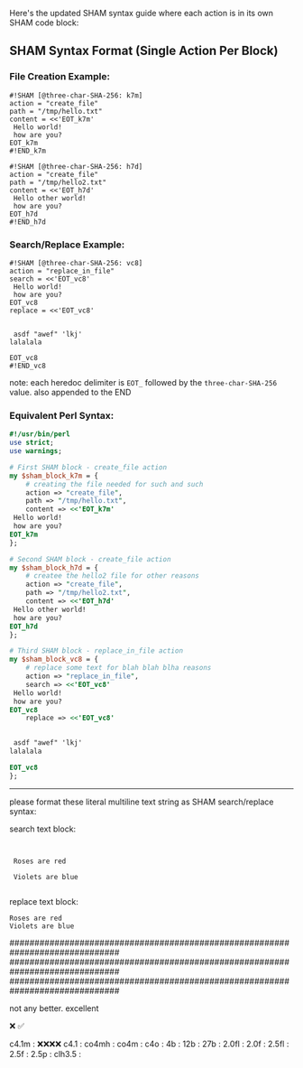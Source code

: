 Here's the updated SHAM syntax guide where each action is in its own SHAM code block:

## SHAM Syntax Format (Single Action Per Block)

### File Creation Example:

```
#!SHAM [@three-char-SHA-256: k7m]
action = "create_file"
path = "/tmp/hello.txt"
content = <<'EOT_k7m'
 Hello world!
 how are you?
EOT_k7m
#!END_k7m

#!SHAM [@three-char-SHA-256: h7d]
action = "create_file"
path = "/tmp/hello2.txt"
content = <<'EOT_h7d'
 Hello other world!
 how are you?
EOT_h7d
#!END_h7d
```

### Search/Replace Example:

```
#!SHAM [@three-char-SHA-256: vc8]
action = "replace_in_file"
search = <<'EOT_vc8'
 Hello world!
 how are you?
EOT_vc8
replace = <<'EOT_vc8'

   
 asdf "awef" 'lkj'
lalalala 

EOT_vc8
#!END_vc8
```

note: each heredoc delimiter is `EOT_` followed by the `three-char-SHA-256` value. also appended to the END


### Equivalent Perl Syntax:

```perl
#!/usr/bin/perl
use strict;
use warnings;

# First SHAM block - create_file action
my $sham_block_k7m = {
    # creating the file needed for such and such
    action => "create_file",
    path => "/tmp/hello.txt",
    content => <<'EOT_k7m'
 Hello world!
 how are you?
EOT_k7m
};

# Second SHAM block - create_file action
my $sham_block_h7d = {
    # createe the hello2 file for other reasons
    action => "create_file",
    path => "/tmp/hello2.txt",
    content => <<'EOT_h7d'
 Hello other world!
 how are you?
EOT_h7d
};

# Third SHAM block - replace_in_file action
my $sham_block_vc8 = {
    # replace some text for blah blah blha reasons
    action => "replace_in_file",
    search => <<'EOT_vc8'
 Hello world!
 how are you?
EOT_vc8
    replace => <<'EOT_vc8'

   
 asdf "awef" 'lkj'
lalalala 

EOT_vc8
};
```

---
 
please format these literal multiline text string as SHAM search/replace syntax:

search text block:

```

  
 Roses are red

 Violets are blue  
  
```

replace text block:


```
Roses are red
Violets are blue  
```


##############################################################################
##############################################################################
##############################################################################

not any better.  excellent

❌
✅

c4.1m  : ❌❌❌❌
c4.1   : 
co4mh  : 
co4m   : 
c4o    : 
4b     : 
12b    : 
27b    : 
2.0fl  : 
2.0f   : 
2.5fl  : 
2.5f   : 
2.5p   : 
clh3.5 : 